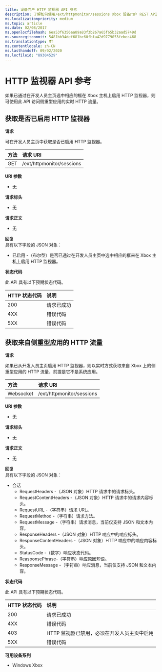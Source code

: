 ```yaml
---
title: 设备门户 HTTP 监视器 API 参考
description: 了解如何使用/ext/httpmonitor/sessions Xbox 设备门户 REST API 通过 Xbox 上的聚焦应用访问实时 HTTP 流量。
ms.localizationpriority: medium
ms.topic: article
ms.date: 02/08/2017
ms.openlocfilehash: 6ea53f6356aa89a83f3b267a65f65b32aad5749d
ms.sourcegitcommit: 5481bb34def681bc60fbfa42d9779053febec468
ms.translationtype: MT
ms.contentlocale: zh-CN
ms.lasthandoff: 09/02/2020
ms.locfileid: "89304529"
---
```

# <a name="http-monitor-api-reference"></a>HTTP 监视器 API 参考   
如果已通过在开发人员主页选中相应的框在 Xbox 主机上启用 HTTP 监视器，则可使用此 API 访问侧重型应用的实时 HTTP 流量。

## <a name="get-if-the-http-monitor-is-enabled"></a>获取是否已启用 HTTP 监视器

**请求**

可在开发人员主页中获取是否已启用 HTTP 监视器。

方法      | 请求 URI
:------     | :-----
GET | /ext/httpmonitor/sessions

**URI 参数**

- 无

**请求标头**

- 无

**请求正文**

- 无

**回复**   
具有以下字段的 JSON 对象：

* 已启用 -（布尔型）是否已通过在开发人员主页中选中相应的框来在 Xbox 主机上启用 HTTP 监视器。

**状态代码**

此 API 具有以下预期状态代码。

HTTP 状态代码      | 说明
:------     | :-----
200 | 请求已成功
4XX | 错误代码
5XX | 错误代码

## <a name="get-http-traffic-from-the-focused-app"></a>获取来自侧重型应用的 HTTP 流量

**请求**

如果已从开发人员主页启用 HTTP 监视器，则以实时方式获取来自 Xbox 上的侧重型应用的 HTTP 流量，前提是它不是系统应用。

方法      | 请求 URI
:------     | :-----
Websocket | /ext/httpmonitor/sessions

**URI 参数**

- 无

**请求标头**

- 无

**请求正文**

- 无

**回复**   
具有以下字段的 JSON 对象：

* 会话
    * RequestHeaders -（JSON 对象）HTTP 请求中的请求标头。
    * RequestContentHeaders -（JSON 对象）HTTP 请求中的请求内容标头。
    * RequestURL -（字符串）请求 URL。
    * RequestMethod -（字符串）请求方法。
    * RequestMessage -（字符串）请求消息，当前仅支持 JSON 和文本内容。
    * ResponseHeaders -（JSON 对象）HTTP 响应中的响应标头。
    * ResponseContentHeaders -（JSON 对象）HTTP 响应中的响应内容标头。
    * StatusCode -（数字）响应状态代码。
    * ReasponsePhrase-（字符串）响应原因短语。
    * ResponseMessage -（字符串）响应消息，当前仅支持 JSON 和文本内容。

**状态代码**

此 API 具有以下预期状态代码。

HTTP 状态代码      | 说明
:------     | :-----
200 | 请求已成功
4XX | 错误代码
403 | HTTP 监视器已禁用，必须在开发人员主页中启用
5XX | 错误代码


**可用设备系列**

* Windows Xbox